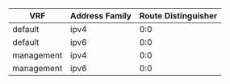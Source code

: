 
| VRF | Address Family | Route Distinguisher |
| --- | -------------- | ------------------- |
| default | ipv4 | 0:0 |
| default | ipv6 | 0:0 |
| management | ipv4 | 0:0 |
| management | ipv6 | 0:0 |